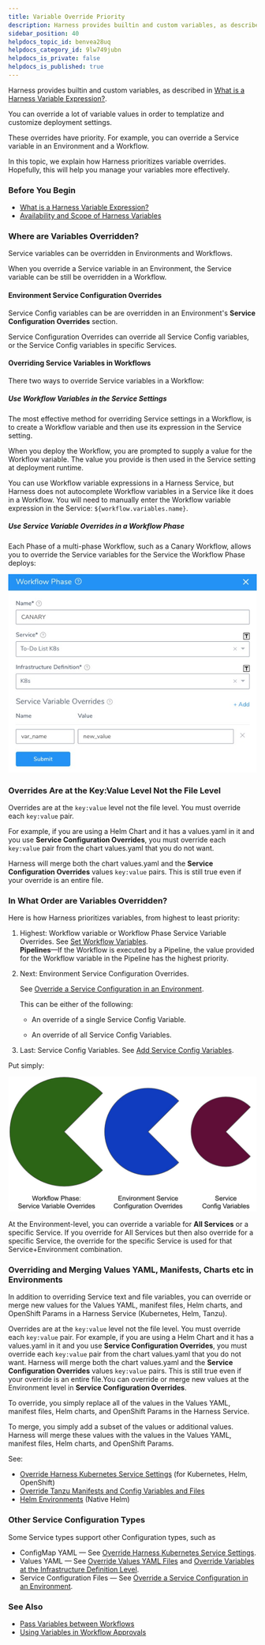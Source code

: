 ```yaml
---
title: Variable Override Priority
description: Harness provides builtin and custom variables, as described in What is a Harness Variable Expression?. You can override a lot of variable values in order to templatize and customize deployment settin…
sidebar_position: 40
helpdocs_topic_id: benvea28uq
helpdocs_category_id: 9lw749jubn
helpdocs_is_private: false
helpdocs_is_published: true
---
```


Harness provides builtin and custom variables, as described in [What is a Harness Variable Expression?](variables.md).

You can override a lot of variable values in order to templatize and customize deployment settings.

These overrides have priority. For example, you can override a Service variable in an Environment and a Workflow.

In this topic, we explain how Harness prioritizes variable overrides. Hopefully, this will help you manage your variables more effectively.


### Before You Begin

* [What is a Harness Variable Expression?](variables.md)
* [Availability and Scope of Harness Variables](harness-variable-availability.md)

### Where are Variables Overridden?

Service variables can be overridden in Environments and Workflows.

When you override a Service variable in an Environment, the Service variable can be still be overridden in a Workflow.

#### Environment Service Configuration Overrides

Service Config variables can be are overridden in an Environment's **Service Configuration Overrides** section.

Service Configuration Overrides can override all Service Config variables, or the Service Config variables in specific Services.

#### Overriding Service Variables in Workflows

There two ways to override Service variables in a Workflow:

##### Use Workflow Variables in the Service Settings

The most effective method for overriding Service settings in a Workflow, is to create a Workflow variable and then use its expression in the Service setting.

When you deploy the Workflow, you are prompted to supply a value for the Workflow variable. The value you provide is then used in the Service setting at deployment runtime.

You can use Workflow variable expressions in a Harness Service, but Harness does not autocomplete Workflow variables in a Service like it does in a Workflow. You will need to manually enter the Workflow variable expression in the Service: `${workflow.variables.name}`.

##### Use Service Variable Overrides in a Workflow Phase

Each Phase of a multi-phase Workflow, such as a Canary Workflow, allows you to override the Service variables for the Service the Workflow Phase deploys:

![](./static/variable-override-priority-00.png)


### Overrides Are at the Key:Value Level Not the File Level

Overrides are at the `key:value` level not the file level. You must override each `key:value` pair. 

For example, if you are using a Helm Chart and it has a values.yaml in it and you use **Service Configuration Overrides**, you must override each `key:value` pair from the chart values.yaml that you do not want. 

Harness will merge both the chart values.yaml and the **Service Configuration Overrides** values `key:value` pairs. This is still true even if your override is an entire file.

### In What Order are Variables Overridden?

Here is how Harness prioritizes variables, from highest to least priority:

1. Highest: Workflow variable or Workflow Phase Service Variable Overrides. See [Set Workflow Variables](../../../continuous-delivery/model-cd-pipeline/workflows/add-workflow-variables-new-template.md).  
**Pipelines**—If the Workflow is executed by a Pipeline, the value provided for the Workflow variable in the Pipeline has the highest priority.
2. Next: Environment Service Configuration Overrides.  

   See [Override a Service Configuration in an Environment](../../../continuous-delivery/model-cd-pipeline/environments/override-service-files-and-variables-in-environments.md).  
   
	 This can be either of the following:

	 - An override of a single Service Config Variable.
	 
	 - An override of all Service Config Variables.
	 
3. Last: Service Config Variables. See [Add Service Config Variables](../../../continuous-delivery/model-cd-pipeline/setup-services/add-service-level-config-variables.md).

Put simply:

![](./static/variable-override-priority-01.png)

At the Environment-level, you can override a variable for **All Services** or a specific Service. If you override for All Services but then also override for a specific Service, the override for the specific Service is used for that Service+Environment combination.

### Overriding and Merging Values YAML, Manifests, Charts etc in Environments

In addition to overriding Service text and file variables, you can override or merge new values for the Values YAML, manifest files, Helm charts, and OpenShift Params in a Harness Service (Kubernetes, Helm, Tanzu).

Overrides are at the `key:value` level not the file level. You must override each `key:value` pair. For example, if you are using a Helm Chart and it has a values.yaml in it and you use **Service Configuration Overrides**, you must override each `key:value` pair from the chart values.yaml that you do not want. Harness will merge both the chart values.yaml and the **Service Configuration Overrides** values `key:value` pairs. This is still true even if your override is an entire file.You can override or merge new values at the Environment level in **Service Configuration Overrides**.

To override, you simply replace all of the values in the Values YAML, manifest files, Helm charts, and OpenShift Params in the Harness Service.

To merge, you simply add a subset of the values or additional values. Harness will merge these values with the values in the Values YAML, manifest files, Helm charts, and OpenShift Params.

See:

* [Override Harness Kubernetes Service Settings](../../../continuous-delivery/kubernetes-deployments/override-harness-kubernetes-service-settings.md) (for Kubernetes, Helm, OpenShift)
* [Override Tanzu Manifests and Config Variables and Files](../../../continuous-delivery/pcf-deployments/override-pcf-manifests-and-config-variables-and-files.md)
* [Helm Environments](../../../continuous-delivery/helm-deployment/3-helm-environments.md) (Native Helm)

### Other Service Configuration Types

Some Service types support other Configuration types, such as

* ConfigMap YAML — See [Override Harness Kubernetes Service Settings](../../../continuous-delivery/kubernetes-deployments/override-harness-kubernetes-service-settings.md).
* Values YAML — See [Override Values YAML Files](../../../continuous-delivery/kubernetes-deployments/override-values-yaml-files.md) and [Override Variables at the Infrastructure Definition Level](../../../continuous-delivery/kubernetes-deployments/override-variables-per-infrastructure-definition.md).
* Service Configuration Files — See [Override a Service Configuration in an Environment](../../../continuous-delivery/model-cd-pipeline/environments/override-service-files-and-variables-in-environments.md).

### See Also

* [Pass Variables between Workflows](../../../continuous-delivery/model-cd-pipeline/expressions/how-to-pass-variables-between-workflows.md)
* [Using Variables in Workflow Approvals](../../../continuous-delivery/model-cd-pipeline/approvals/use-variables-for-workflow-approval.md)

